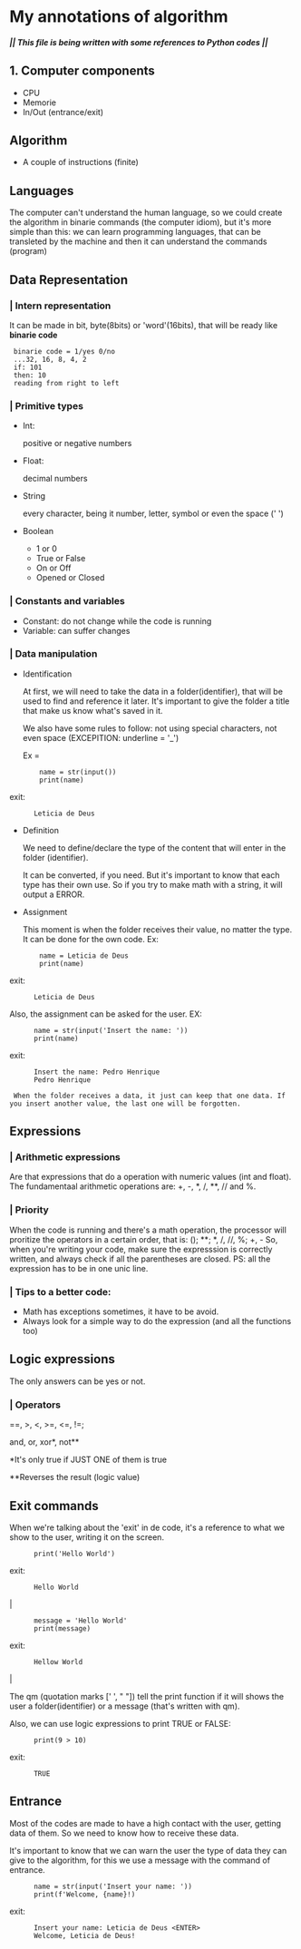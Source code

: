 # My annotations of algorithm
##### || This file is being written with some references to Python codes ||

## 1. Computer components 

- CPU
- Memorie
- In/Out (entrance/exit)

## Algorithm

- A couple of instructions (finite)

## Languages

The computer can't understand the human language, so we could create the algorithm in binarie commands (the computer idiom), but it's more simple than this: we can learn programming languages, that can be transleted by the machine and then it can understand the commands (program)

## Data Representation

### | Intern representation

It can be made in bit, byte(8bits) or 'word'(16bits), that will be ready like **binarie code**

     binarie code = 1/yes 0/no          
     ...32, 16, 8, 4, 2
     if: 101
     then: 10
     reading from right to left

### | Primitive types

- Int:

     positive or negative numbers

- Float:

     decimal numbers

- String

     every character, being it number, letter, symbol or even the space (' ')

- Boolean

     - 1 or 0
     - True or False
     - On or Off
     - Opened or Closed

### | Constants and variables

- Constant: do not change while the code is running
- Variable: can suffer changes

### | Data manipulation

- Identification

     At first, we will need to take the data in a folder(identifier), that will be used to find and reference it later. It's important to give the folder a title that make us know what's saved in it.
     
     We also have some rules to follow: not using special characters, not even space (EXCEPITION: underline = '_')

     Ex = 

          name = str(input())
          print(name)

exit:

          Leticia de Deus
          
- Definition

     We need to define/declare the type of the content that will enter in the folder (identifier). 

     It can be converted, if you need. But it's important to know that each type has their own use. So if you try to make math with a string, it will output a ERROR.

- Assignment

     This moment is when the folder receives their value, no matter the type. It can be done for the own code. Ex:

          name = Leticia de Deus
          print(name)

exit:

          Leticia de Deus

Also, the assignment can be asked for the user. EX:

          name = str(input('Insert the name: '))
          print(name)

exit:

          Insert the name: Pedro Henrique
          Pedro Henrique

     When the folder receives a data, it just can keep that one data. If you insert another value, the last one will be forgotten.

## Expressions

### | Arithmetic expressions

Are that expressions that do a operation with numeric values (int and float). The fundamentaal arithmetic operations are: +, -, *, /, **, // and %.

### | Priority
When the code is running and there's a math operation, the processor will proritize the operators in a certain order, that is: 
          ();
          **; 
          *, /, //, %;
          +, -
So, when you're writing your code, make sure the expresssion is correctly written, and always check if all the parentheses are closed. PS: all the expression has to be in one unic line.

### | Tips to a better code:

* Math has exceptions sometimes, it have to be avoid.
* Always look for a simple way to do the expression (and all the functions too)

## Logic expressions

The only answers can be yes or not.

### | Operators

==, >, <, >=, <=, !=;

and, or, xor*, not**

*It's only true if JUST ONE of them is true

**Reverses the result (logic value)

## Exit commands 

When we're talking about the 'exit' in de code, it's a reference to what we show to the user, writing it on the screen.

          print('Hello World')

exit:

          Hello World

|

          message = 'Hello World'
          print(message)

exit: 

          Hellow World

|

The qm (quotation marks [' ', " "]) tell the print function if it will shows the user a folder(identifier) or a message (that's written with qm).

Also, we can use logic expressions to print TRUE or FALSE:

          print(9 > 10)

exit:

          TRUE

## Entrance

Most of the codes are made to have a high contact with the user, getting data of them. So we need to know how to receive these data. 

It's important to know that we can warn the user the type of data they can give to the algorithm, for this we use a message with the command of entrance.

          name = str(input('Insert your name: '))
          print(f'Welcome, {name}!)

exit:

          Insert your name: Leticia de Deus <ENTER>
          Welcome, Leticia de Deus!

